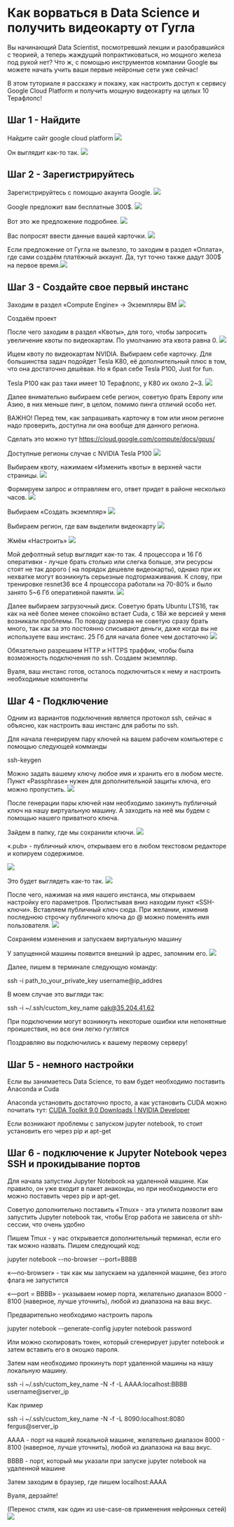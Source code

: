 
<meta charset="utf-8">


# Как ворваться в Data Science и получить видеокарту от Гугла

Вы начинающий Data Scientist, посмотревший лекции и разобравшийся с теорией, а теперь жаждущий попрактиковаться, но мощного железа под рукой нет? Что ж, с помощью инструментов компании Google вы можете начать учить ваши первые нейроные сети уже сейчас!

В этом туториале я расскажу и покажу, как настроить доступ к сервису Google Cloud Platform и получить мощную видеокарту на целых 10 Терафлопс!

## Шаг 1 - Найдите

Найдите сайт google cloud platform ![](tutorial/photo1.png)

Он выглядит как-то так. ![](tutorial/photo2.png)

## Шаг 2 - Зарегистрируйтесь

Зарегистрируйтесь с помощью акаунта Google. ![](tutorial/photo3.png)

Google предложит вам бесплатные 300$. ![](tutorial/photo4.png)

Вот это же предложение подробнее. ![](tutorial/photo5.png)

Вас попросят ввести данные вашей карточки. ![](tutorial/photo6.png)

Если предложение от Гугла не вылезло, то заходим в раздел «Оплата», где сами создаём платёжный аккаунт. Да, тут точно также дадут 300$ на первое время.![](tutorial/photo7.png)

## Шаг 3 - Создайте свое первый инстанс

Заходим в раздел «Compute Engine» -> Экземпляры ВМ ![](tutorial/photo8.png)

Создаём проект

После чего заходим в раздел «Квоты», для того, чтобы запросить увеличение квоты по видеокартам. По умолчанию эта квота равна 0. ![](tutorial/photo9.png)

Ищем квоту по видеокартам NVIDIA. Выбираем себе карточку. Для большинства задач подойдет Tesla K80, её дополнительный плюс в том, что она достаточно дешёвая. Но я брал себе Tesla P100, Just for fun.

Tesla P100 как раз таки имеет 10 Терафлопс, у K80 их около 2~3. ![](tutorial/photo10.png)

Далее внимательно выбираем себе регион, советую брать Европу или Азию, в них меньше пинг, в целом, помимо пинга отличий особо нет.

ВАЖНО! Перед тем, как запрашивать карточку в том или ином регионе надо проверить, доступна ли она вообще для данного региона.

Сделать это можно тут https://cloud.google.com/compute/docs/gpus/

Доступные регионы случае с NVIDIA Tesla P100 ![](tutorial/photo11.png)

Выбираем квоту, нажимаем «Изменить квоты» в верхней части страницы. ![](tutorial/photo12.png)

Формируем запрос и отправляем его, ответ придет в районе несколько часов. ![](tutorial/photo13.png)

Выбираем «Создать экземпляр» ![](tutorial/photo14.png)

Выбираем регион, где вам выделили видеокарту ![](tutorial/photo15.png)

Жмём «Настроить» ![](tutorial/photo16.png)

Мой дефолтный setup выглядит как-то так. 4 процессора и 16 Гб оперативки - лучше брать столько или слегка больше, эти ресурсы стоят не так дорого ( на порядок дешевле видеокарты), однако при их нехватке могут возникнуть серьезные подтормаживания. К слову, при тренировке resnet36 все 4 процессора работали на 70-80% и было занято 5~6 Гб оперативной памяти. ![](tutorial/photo17.png)

Далее выбираем загрузочный диск. Советую брать Ubuntu LTS16, так как на неё более менее спокойно встает Cuda, с 18й же версией у меня возникали проблемы. По поводу размера не советую сразу брать много, так как за это постоянно списывают деньги, даже когда вы не используете ваш инстанс. 25 Гб для начала более чем достаточно ![](tutorial/photo18.png)

Обязательно разрешаем HTTP и HTTPS траффик, чтобы была возможность подключения по ssh. Создаем экземпляр.

Вуаля, ваш инстанс готов, осталось подключиться к нему и настроить необходимые компоненты

## Шаг 4 - Подключение

Одним из вариантов подключения является протокол ssh, сейчас я объясню, как настроить ваш инстанс для работы по ssh.

Для начала генерируем пару ключей на вашем рабочем компьютере с помощью следующей комманды

ssh-keygen

Можно задать вашему ключу любое имя и хранить его в любом месте. Пункт «Passphrase» нужен для дополнительной защиты ключа, его можно пропустить. ![](tutorial/photo19.png)

После генерации пары ключей нам необходимо закинуть публичный ключ на нашу виртуальную машину. А заходить на неё мы будем с помощью нашего приватного ключа.

Зайдем в папку, где мы сохранили ключи. ![](tutorial/photo20.png)

«.pub» - публичный ключ, открываем его в любом текстовом редакторе и копируем содержимое.

![](tutorial/photo21.png)

Это будет выглядеть как-то так. ![](tutorial/photo22.png)

После чего, нажимая на имя нашего инстанса, мы открываем настройку его параметров. Пролистывая вниз находим пункт «SSH-ключи». Вставляем публичный ключ сюда. При желании, изменив последнюю строчку публичного ключа до @ можно поменять имя пользователя. ![](tutorial/photo23.png)

Сохраняем изменения и запускаем виртуальную машину

У запущенной машины появится внешний ip адрес, запомним его. ![](tutorial/photo24.png)

Далее, пишем в терминале следующую команду:

ssh -i path_to_your_private_key username@ip_addres

В моем случае это выгляди так:

ssh -i ~/.ssh/cuctom_key_name oak@35.204.41.62

При подключении могут возникнуть некоторые ошибки или непонятные проишествия, но все они легко гуглятся

Поздравляю вы подключились к вашему первому серверу!

## Шаг 5 - немного настройки

Если вы занимаетесь Data Science, то вам будет необходимо поставить Anaconda и Cuda

Anaconda установить достаточно просто, а как установить CUDA можно почитать тут: [CUDA Toolkit 9.0 Downloads | NVIDIA Developer](https://developer.nvidia.com/cuda-90-download-archive?target_os=Linux&target_arch=x86_64&target_distro=Ubuntu&target_version=1604&target_type=debnetwork)

Если возникают проблемы с запуском jupyter notebook, то стоит установить его через pip и apt-get

## Шаг 6 - подключение к Jupyter Notebook через SSH и прокидывание портов

Для начала запустим Jupyter Notebook на удаленной машине. Как правило, он уже входит в пакет анаконды, но при необходимости его можно поставить через pip и apt-get.

Советую дополнительно поставить «Tmux» - эта утилита позволит вам запустить Jupyter notebook так, чтобы Егор работа не зависела от shh-сессии, что очень удобно

Пишем Tmux - у нас открывается дополнительный терминал, если его так можно назвать. Пишем следующий код:

jupyter notebook --no-browser --port=BBBB

«—no-browser» - так как мы запускаем на удаленной машине, без этого флага не запустится

«—port = BBBB» - указываем номер порта, желательно диапазон 8000 - 8100 (наверное, лучше уточнить), любой из диапазона на ваш вкус.

Предварительно необходимо настроить пароль

jupyter notebook --generate-config
jupyter notebook password

Или можно скопировать токен, который сгенерирует jupyter notebook и затем вставить его в окошко пароля.

Затем нам необходимо прокинуть порт удаленной машины на нашу локальную машину.

ssh -i ~/.ssh/cuctom_key_name -N -f -L AAAA:localhost:BBBB username@server_ip

Как пример

ssh -i ~/.ssh/cuctom_key_name -N -f -L 8090:localhost:8080 fergus@server_ip

AAAA - порт на нашей локальной машине, желательно диапазон 8000 - 8100 (наверное, лучше уточнить), любой из диапазона на ваш вкус.

BBBB - порт, который мы указали при запуске jupyter notebook на удаленной машине

Затем заходим в браузер, где пишем localhost:AAAA

Вуаля, дерзайте!

(Перенос стиля, как один из use-case-ов применения нейронных сетей) ![](tutorial/photo25.png)
